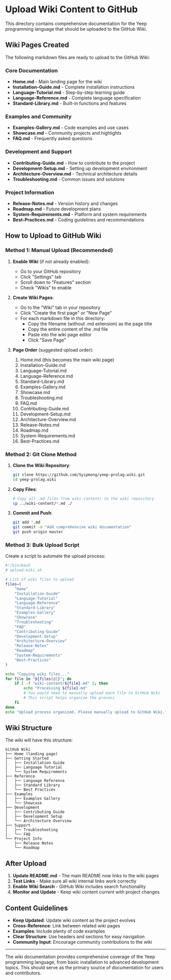 # Upload Wiki Content to GitHub

This directory contains comprehensive documentation for the Yeep programming language that should be uploaded to the GitHub Wiki.

## Wiki Pages Created

The following markdown files are ready to upload to the GitHub Wiki:

### Core Documentation
- **Home.md** - Main landing page for the wiki
- **Installation-Guide.md** - Complete installation instructions
- **Language-Tutorial.md** - Step-by-step learning guide
- **Language-Reference.md** - Complete language specification
- **Standard-Library.md** - Built-in functions and features

### Examples and Community
- **Examples-Gallery.md** - Code examples and use cases
- **Showcase.md** - Community projects and highlights
- **FAQ.md** - Frequently asked questions

### Development and Support
- **Contributing-Guide.md** - How to contribute to the project
- **Development-Setup.md** - Setting up development environment
- **Architecture-Overview.md** - Technical architecture details
- **Troubleshooting.md** - Common issues and solutions

### Project Information
- **Release-Notes.md** - Version history and changes
- **Roadmap.md** - Future development plans
- **System-Requirements.md** - Platform and system requirements
- **Best-Practices.md** - Coding guidelines and recommendations

## How to Upload to GitHub Wiki

### Method 1: Manual Upload (Recommended)

1. **Enable Wiki** (if not already enabled):
   - Go to your GitHub repository
   - Click "Settings" tab
   - Scroll down to "Features" section
   - Check "Wikis" to enable

2. **Create Wiki Pages**:
   - Go to the "Wiki" tab in your repository
   - Click "Create the first page" or "New Page"
   - For each markdown file in this directory:
     - Copy the filename (without .md extension) as the page title
     - Copy the entire content of the .md file
     - Paste into the wiki page editor
     - Click "Save Page"

3. **Page Order** (suggested upload order):
   1. Home.md (this becomes the main wiki page)
   2. Installation-Guide.md
   3. Language-Tutorial.md
   4. Language-Reference.md
   5. Standard-Library.md
   6. Examples-Gallery.md
   7. Showcase.md
   8. Troubleshooting.md
   9. FAQ.md
   10. Contributing-Guide.md
   11. Development-Setup.md
   12. Architecture-Overview.md
   13. Release-Notes.md
   14. Roadmap.md
   15. System-Requirements.md
   16. Best-Practices.md

### Method 2: Git Clone Method

1. **Clone the Wiki Repository**:
   ```bash
   git clone https://github.com/Syipmong/yeep-prolag.wiki.git
   cd yeep-prolag.wiki
   ```

2. **Copy Files**:
   ```bash
   # Copy all .md files from wiki-content/ to the wiki repository
   cp ../wiki-content/*.md ./
   ```

3. **Commit and Push**:
   ```bash
   git add *.md
   git commit -m "Add comprehensive wiki documentation"
   git push origin master
   ```

### Method 3: Bulk Upload Script

Create a script to automate the upload process:

```bash
#!/bin/bash
# upload-wiki.sh

# List of wiki files to upload
files=(
    "Home"
    "Installation-Guide"
    "Language-Tutorial"
    "Language-Reference"
    "Standard-Library"
    "Examples-Gallery"
    "Showcase"
    "Troubleshooting"
    "FAQ"
    "Contributing-Guide"
    "Development-Setup"
    "Architecture-Overview"
    "Release-Notes"
    "Roadmap"
    "System-Requirements"
    "Best-Practices"
)

echo "Copying wiki files..."
for file in "${files[@]}"; do
    if [ -f "wiki-content/${file}.md" ]; then
        echo "Processing ${file}.md"
        # You would need to manually upload each file to GitHub Wiki
        # This script helps organize the process
    fi
done
echo "Upload process organized. Please manually upload to GitHub Wiki."
```

## Wiki Structure

The wiki will have this structure:

```
GitHub Wiki
├── Home (landing page)
├── Getting Started
│   ├── Installation Guide
│   ├── Language Tutorial
│   └── System Requirements
├── Reference
│   ├── Language Reference
│   ├── Standard Library
│   └── Best Practices
├── Examples
│   ├── Examples Gallery
│   └── Showcase
├── Development
│   ├── Contributing Guide
│   ├── Development Setup
│   └── Architecture Overview
├── Support
│   ├── Troubleshooting
│   └── FAQ
└── Project Info
    ├── Release Notes
    └── Roadmap
```

## After Upload

1. **Update README.md** - The main README now links to the wiki pages
2. **Test Links** - Make sure all wiki internal links work correctly
3. **Enable Wiki Search** - GitHub Wiki includes search functionality
4. **Monitor and Update** - Keep wiki content current with project changes

## Content Guidelines

- **Keep Updated**: Update wiki content as the project evolves
- **Cross-Reference**: Link between related wiki pages
- **Examples**: Include plenty of code examples
- **Clear Structure**: Use headers and sections for easy navigation
- **Community Input**: Encourage community contributions to the wiki

---

The wiki documentation provides comprehensive coverage of the Yeep programming language, from basic installation to advanced development topics. This should serve as the primary source of documentation for users and contributors.
